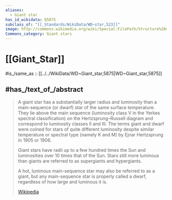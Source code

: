```yaml
---
aliases:
  - Giant star
has_id_wikidata: Q5875
subclass_of: "[[_Standards/WikiData/WD~star,523]]"
image: http://commons.wikimedia.org/wiki/Special:FilePath/Structure%20of%20Stars%20%28artist%E2%80%99s%20impression%29.jpg
Commons_category: Giant stars
---
```


# [[Giant_Star]] 

#is_/same_as :: [[../../WikiData/WD~Giant_star,5875|WD~Giant_star,5875]] 

## #has_/text_of_/abstract 

> A giant star has a substantially larger radius and luminosity than a main-sequence (or dwarf) star of the same surface temperature. They lie above the main sequence (luminosity class V in the Yerkes spectral classification) on the Hertzsprung–Russell diagram and correspond to luminosity classes II and III. The terms giant and dwarf were coined for stars of quite different luminosity despite similar temperature or spectral type (namely K and M) by Ejnar Hertzsprung in 1905 or 1906.
>
> Giant stars have radii up to a few hundred times the Sun and luminosities over 10  times that of the Sun. Stars still more luminous than giants are referred to as supergiants and hypergiants.
>
> A hot, luminous main-sequence star may also be referred to as a giant, but any main-sequence star is properly called a dwarf, regardless of how large and luminous it is.
>
> [Wikipedia](https://en.wikipedia.org/wiki/Giant%20star) 

